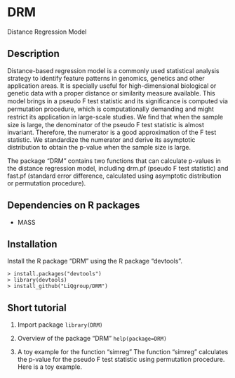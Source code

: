 # DRM
Distance Regression Model

## Description
Distance-based regression model is a commonly used statistical analysis strategy to identify feature patterns in genomics, genetics and other application areas. It is specially useful for high-dimensional biological or genetic data with a proper distance or similarity measure available. This model brings in a pseudo F test statistic and its signiﬁcance is computed via permutation procedure, which is computationally demanding and might restrict its application in large-scale studies. We ﬁnd that when the sample size is large, the denominator of the pseudo F test statistic is almost invariant. Therefore, the numerator is a good approximation of the F test statistic. We standardize the numerator and derive its asymptotic distribution to obtain the p-value when the sample size is large. 

The package “DRM” contains two functions that can calculate p-values in the distance regression model, including drm.pf (pseudo F test statistic) and fast.pf (standard error difference, calculated using asymptotic distribution or permutation procedure).

## Dependencies on R packages
* MASS

## Installation
Install the R package “DRM” using the R package “devtools”.

```
> install.packages("devtools")
> library(devtools) 
> install_github("LiQgroup/DRM")
```

## Short tutorial
1.	Import package
`library(DRM)`

2.	Overview of the package “DRM”
`help(package=DRM)`

3.	A toy example for the function “simreg”
The function “simreg” calculates the p-value for the pseudo F test statistic using permutation procedure. Here is a toy example.
